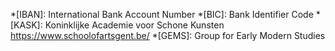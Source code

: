 *[IBAN]: International Bank Account Number 
*[BIC]: Bank Identifier Code
*[KASK]: Koninklijke Academie voor Schone Kunsten https://www.schoolofartsgent.be/
*[GEMS]: Group for Early Modern Studies
